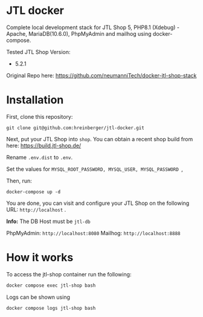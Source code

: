 # JTL docker
Complete local development stack for JTL Shop 5, PHP8.1 (Xdebug) - Apache, MariaDB(10.6.0), PhpMyAdmin and mailhog using docker-compose.

Tested JTL Shop Version:
- 5.2.1

Original Repo here: https://github.com/neumanniTech/docker-jtl-shop-stack

# Installation
First, clone this repository:

`git clone git@github.com:hreinberger/jtl-docker.git`

Next, put your JTL Shop into `shop`. You can obtain a recent shop build from here: https://build.jtl-shop.de/ 

Rename `.env.dist` to `.env`. 

Set the values for `MYSQL_ROOT_PASSWORD, MYSQL_USER, MYSQL_PASSWORD `,

Then, run:

`docker-compose up -d`

You are done, you can visit and configure your JTL Shop on the following URL: `http://localhost` . 

**Info:** The DB Host must be `jtl-db`

PhpMyAdmin: `http://localhost:8080`
Mailhog: `http://localhost:8888`

# How it works
To access the jtl-shop container run the following:

```bash
docker compose exec jtl-shop bash
```

Logs can be shown using 

```bash
docker compose logs jtl-shop bash
```
